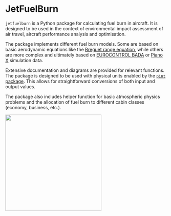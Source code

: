 # JetFuelBurn

`jetfuelburn` is a Python package for calculating fuel burn in aircraft. It is designed to be used in the context of environmental impact assessment of air travel, aircraft performance analysis and optimisation.

The package implements different fuel burn models. Some are based on basic aerodynamic equations like the [Breguet range equation](), while others are more complex and ultimately based on [EUROCONTROL BADA](https://www.eurocontrol.int/model/bada) or [Piano X](https://www.lissys.uk/index2.html) simulation data.

Extensive documentation and diagrams are provided for relevant functions. The package is designed to be used with physical units enabled by the [`pint` package](https://pint.readthedocs.io/en/stable/). This allows for straightforward conversions of both input and output values.

The package also includes helper function for basic atmospheric physics problems and the allocation of fuel burn to different cabin classes (economy, business, etc.).

<img src="https://upload.wikimedia.org/wikipedia/commons/3/33/Fuel_Quantity_Indicator_B737-300.svg" width="300">

